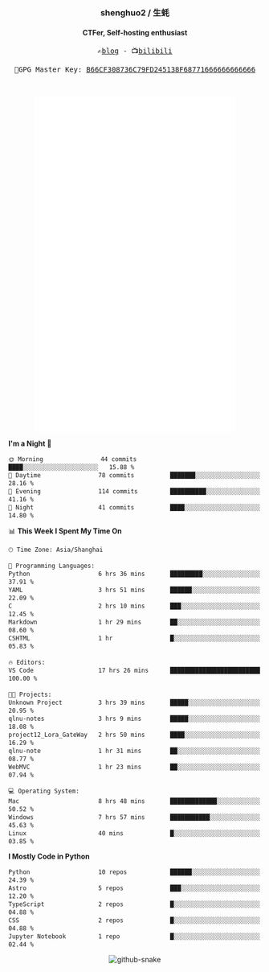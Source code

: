 <h3 align="center"> shenghuo2 / 生蚝 </h3>
<h4 align="center" >CTFer, Self-hosting enthusiast</h3>


<p align="center">
  <samp>
    ✍️<a href="https://blog.shenghuo2.top/">blog</a> -
    📺<a href="https://space.bilibili.com/85894935">bilibili</a>
  </samp>
</p>
<p align="center">
  <samp>
     🔐GPG Master Key: <a align="center" href="https://github.com/shenghuo2.gpg">B66CF308736C79FD245138F68771666666666666</a>
  </samp>
</p>
<br>
<p align="center">
  <a href="https://github.com/shenghuo2">
    <img width="400" align="top" src="https://github.com/shenghuo2/shenghuo2/blob/main/metrics.left.svg" />
  </a>
  <a href="https://github.com/shenghuo2">
    <img width="400" align="top" src="https://github.com/shenghuo2/shenghuo2/blob/main/metrics.right.svg" />
  </a>
</p>


<!--START_SECTION:waka-->
**I'm a Night 🦉** 

```text
🌞 Morning                44 commits          ████░░░░░░░░░░░░░░░░░░░░░   15.88 % 
🌆 Daytime                78 commits          ███████░░░░░░░░░░░░░░░░░░   28.16 % 
🌃 Evening                114 commits         ██████████░░░░░░░░░░░░░░░   41.16 % 
🌙 Night                  41 commits          ████░░░░░░░░░░░░░░░░░░░░░   14.80 % 
```


📊 **This Week I Spent My Time On** 

```text
🕑︎ Time Zone: Asia/Shanghai

💬 Programming Languages: 
Python                   6 hrs 36 mins       █████████░░░░░░░░░░░░░░░░   37.91 % 
YAML                     3 hrs 51 mins       ██████░░░░░░░░░░░░░░░░░░░   22.09 % 
C                        2 hrs 10 mins       ███░░░░░░░░░░░░░░░░░░░░░░   12.45 % 
Markdown                 1 hr 29 mins        ██░░░░░░░░░░░░░░░░░░░░░░░   08.60 % 
CSHTML                   1 hr                █░░░░░░░░░░░░░░░░░░░░░░░░   05.83 % 

🔥 Editors: 
VS Code                  17 hrs 26 mins      █████████████████████████   100.00 % 

🐱‍💻 Projects: 
Unknown Project          3 hrs 39 mins       █████░░░░░░░░░░░░░░░░░░░░   20.95 % 
qlnu-notes               3 hrs 9 mins        █████░░░░░░░░░░░░░░░░░░░░   18.08 % 
project12_Lora_GateWay   2 hrs 50 mins       ████░░░░░░░░░░░░░░░░░░░░░   16.29 % 
qlnu-note                1 hr 31 mins        ██░░░░░░░░░░░░░░░░░░░░░░░   08.77 % 
WebMVC                   1 hr 23 mins        ██░░░░░░░░░░░░░░░░░░░░░░░   07.94 % 

💻 Operating System: 
Mac                      8 hrs 48 mins       █████████████░░░░░░░░░░░░   50.52 % 
Windows                  7 hrs 57 mins       ███████████░░░░░░░░░░░░░░   45.63 % 
Linux                    40 mins             █░░░░░░░░░░░░░░░░░░░░░░░░   03.85 % 
```

**I Mostly Code in Python** 

```text
Python                   10 repos            ██████░░░░░░░░░░░░░░░░░░░   24.39 % 
Astro                    5 repos             ███░░░░░░░░░░░░░░░░░░░░░░   12.20 % 
TypeScript               2 repos             █░░░░░░░░░░░░░░░░░░░░░░░░   04.88 % 
CSS                      2 repos             █░░░░░░░░░░░░░░░░░░░░░░░░   04.88 % 
Jupyter Notebook         1 repo              █░░░░░░░░░░░░░░░░░░░░░░░░   02.44 % 
```




<!--END_SECTION:waka-->


<div align="center">
  <picture>
    <source media="(prefers-color-scheme: dark)" srcset="https://gist.githubusercontent.com/shenghuo2/bfce20b14ab0484cef03bae6e60e0b3a/raw/github-snake-dark.svg" />
    <source media="(prefers-color-scheme: light)" srcset="https://gist.githubusercontent.com/shenghuo2/bfce20b14ab0484cef03bae6e60e0b3a/raw/github-snake.svg" />
    <img alt="github-snake" src="https://gist.githubusercontent.com/shenghuo2/bfce20b14ab0484cef03bae6e60e0b3a/raw/github-snake.svg" />
  </picture>
</div>

<!--
**shenghuo2/shenghuo2** is a ✨ _special_ ✨ repository because its `README.md` (this file) appears on your GitHub profile.

Here are some ideas to get you started:

- 🔭 I’m currently working on ...
- 🌱 I’m currently learning ...
- 👯 I’m looking to collaborate on ...
- 🤔 I’m looking for help with ...
- 💬 Ask me about ...
- 📫 How to reach me: ...
- 😄 Pronouns: ...
- ⚡ Fun fact: ...
-->
